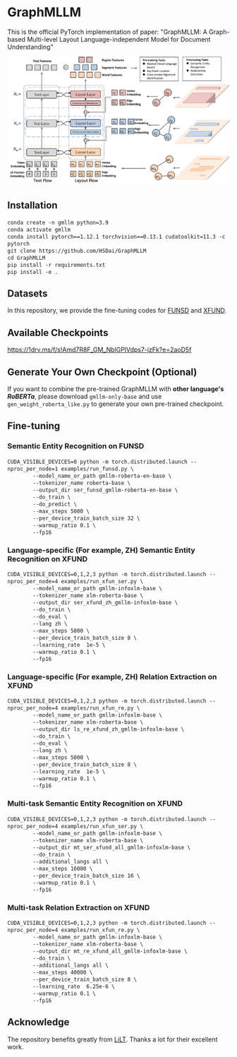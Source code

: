 # GraphMLLM

This is the official PyTorch implementation of paper: "GraphMLLM: A Graph-based Multi-level Layout Language-independent Model for Document Understanding"

<img src="./figs/framework.png" alt="framework"/>

## Installation
```
conda create -n gmllm python=3.9
conda activate gmllm
conda install pytorch==1.12.1 torchvision==0.13.1 cudatoolkit=11.3 -c pytorch
git clone https://github.com/HSDai/GraphMLLM
cd GraphMLLM
pip install -r requirements.txt
pip install -e .
```

## Datasets

In this repository, we provide the fine-tuning codes for [FUNSD](https://guillaumejaume.github.io/FUNSD/) and [XFUND](https://github.com/doc-analysis/XFUND). 

## Available Checkpoints
https://1drv.ms/f/s!Amd7R8F_GM_NblGPlVdps7-jzFk?e=2aoD5f

## Generate Your Own Checkpoint (Optional)
If you want to combine the pre-trained GraphMLLM with **other language's *RoBERTa***, please download  `gmllm-only-base` and use `gen_weight_roberta_like.py` to generate your own pre-trained checkpoint.

## Fine-tuning

### Semantic Entity Recognition on FUNSD

```
CUDA_VISIBLE_DEVICES=0 python -m torch.distributed.launch --nproc_per_node=1 examples/run_funsd.py \
        --model_name_or_path gmllm-roberta-en-base \
        --tokenizer_name roberta-base \
        --output_dir ser_funsd_gmllm-roberta-en-base \
        --do_train \
        --do_predict \
        --max_steps 5000 \
        --per_device_train_batch_size 32 \
        --warmup_ratio 0.1 \
        --fp16
```

### Language-specific (For example, ZH) Semantic Entity Recognition on XFUND

```
CUDA_VISIBLE_DEVICES=0,1,2,3 python -m torch.distributed.launch --nproc_per_node=4 examples/run_xfun_ser.py \
        --model_name_or_path gmllm-infoxlm-base \
        --tokenizer_name xlm-roberta-base \
        --output_dir ser_xfund_zh_gmllm-infoxlm-base \
        --do_train \
        --do_eval \
        --lang zh \
        --max_steps 5000 \
        --per_device_train_batch_size 8 \
        --learning_rate  1e-5 \
        --warmup_ratio 0.1 \
        --fp16
```

### Language-specific (For example, ZH) Relation Extraction on XFUND

```
CUDA_VISIBLE_DEVICES=0,1,2,3 python -m torch.distributed.launch --nproc_per_node=4 examples/run_xfun_re.py \
        --model_name_or_path gmllm-infoxlm-base \
        --tokenizer_name xlm-roberta-base \
        --output_dir ls_re_xfund_zh_gmllm-infoxlm-base \
        --do_train \
        --do_eval \
        --lang zh \
        --max_steps 5000 \
        --per_device_train_batch_size 8 \
        --learning_rate  1e-5 \
        --warmup_ratio 0.1 \
        --fp16
```

### Multi-task Semantic Entity Recognition on XFUND

```
CUDA_VISIBLE_DEVICES=0,1,2,3 python -m torch.distributed.launch --nproc_per_node=4 examples/run_xfun_ser.py \
        --model_name_or_path gmllm-infoxlm-base \
        --tokenizer_name xlm-roberta-base \
        --output_dir mt_ser_xfund_all_gmllm-infoxlm-base \
        --do_train \
        --additional_langs all \
        --max_steps 16000 \
        --per_device_train_batch_size 16 \
        --warmup_ratio 0.1 \
        --fp16
```

### Multi-task Relation Extraction on XFUND

```
CUDA_VISIBLE_DEVICES=0,1,2,3 python -m torch.distributed.launch --nproc_per_node=4 examples/run_xfun_re.py \
        --model_name_or_path gmllm-infoxlm-base \
        --tokenizer_name xlm-roberta-base \
        --output_dir mt_re_xfund_all_gmllm-infoxlm-base \
        --do_train \
        --additional_langs all \
        --max_steps 40000 \
        --per_device_train_batch_size 8 \
        --learning_rate  6.25e-6 \
        --warmup_ratio 0.1 \
        --fp16
```

## Acknowledge

The repository benefits greatly from [LiLT](https://github.com/jpWang/LiLT). Thanks a lot for their excellent work.
